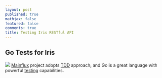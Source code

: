 ```yaml
---
layout: post
published: true
mathjax: false
featured: false
comments: true
title: Testing Iris RESTful API
---
```

## Go Tests for Iris
![]({{site.baseurl}}/https://unsplash.com/photos/yA5rU4_WN3I)
[Mainflux](https://github.com/Mainflux/mainflux) project adopts [TDD](https://en.wikipedia.org/wiki/Test-driven_development) approach, and Go is a great language with powerful [testing](https://golang.org/pkg/testing/) capabilities.


